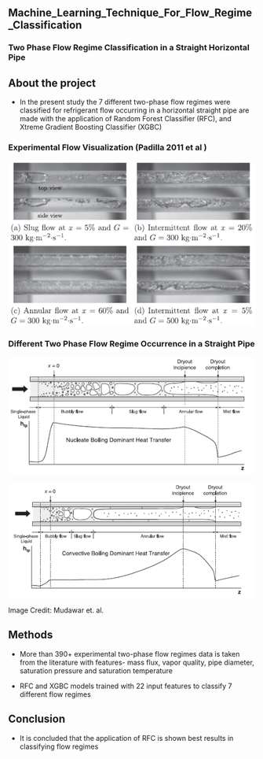 ## Machine_Learning_Technique_For_Flow_Regime_Classification

### Two Phase Flow Regime Classification in a Straight Horizontal Pipe

## About the project
- In the present study the 7 different two-phase flow regimes were classified for refrigerant flow occurring in a horizontal straight pipe are made with the application of Random Forest Classifier (RFC), and Xtreme Gradient Boosting Classifier (XGBC)

### Experimental Flow Visualization (Padilla 2011 et al )

![](https://github.com/revanks/Machine_Learning_Technique_For_Pressure_Drop_Prediction/blob/main/Images/6.PNG)

### Different Two Phase Flow Regime Occurrence in a Straight Pipe

![](https://github.com/revanks/Machine_Learning_Technique_For_Pressure_Drop_Prediction/blob/main/Images/1.PNG)

![](https://github.com/revanks/Machine_Learning_Technique_For_Pressure_Drop_Prediction/blob/main/Images/2.PNG)

Image Credit: Mudawar et. al.

## Methods
- More than 390+ experimental two-phase flow regimes data is taken from the literature with features- mass flux, vapor quality, pipe diameter, saturation pressure and saturation temperature

- RFC and XGBC models trained with 22 input features to classify 7 different flow regimes

## Conclusion
- It is concluded that the application of RFC is shown best results in classifying flow regimes
